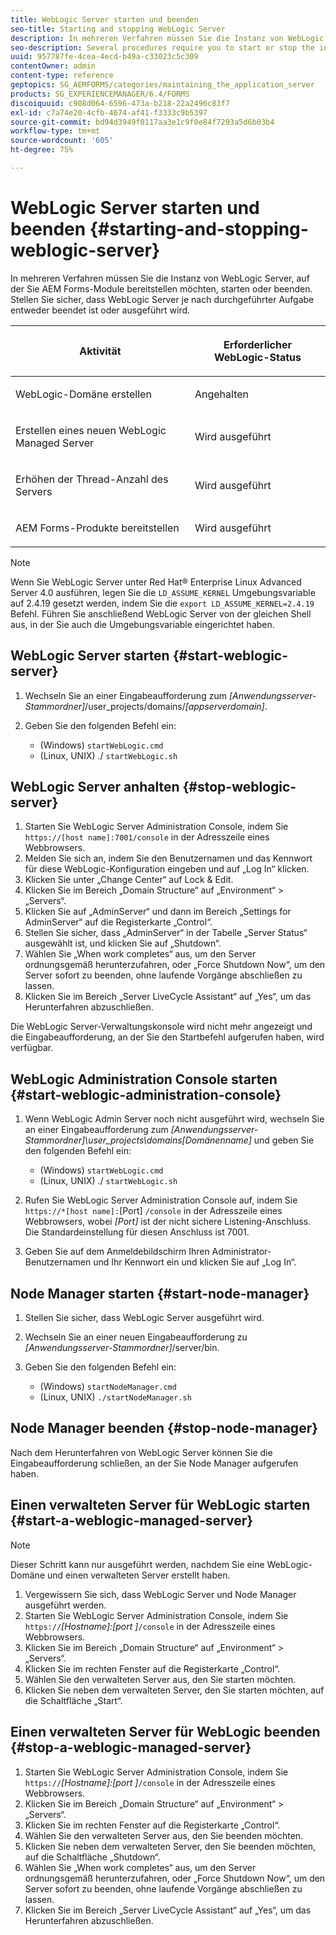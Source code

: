 ```yaml
---
title: WebLogic Server starten und beenden
seo-title: Starting and stopping WebLogic Server
description: In mehreren Verfahren müssen Sie die Instanz von WebLogic Server, auf der Sie AEM Forms-Module bereitstellen möchten, starten oder beenden. In diesem Dokument wird beschrieben, wie Sie den WebLogic Server starten und stoppen.
seo-description: Several procedures require you to start or stop the instance of WebLogic Server where you want to deploy AEM forms modules. This document describes how to start and stop the WebLogic Server.
uuid: 957787fe-4cea-4ecd-b49a-c33023c5c309
contentOwner: admin
content-type: reference
geptopics: SG_AEMFORMS/categories/maintaining_the_application_server
products: SG_EXPERIENCEMANAGER/6.4/FORMS
discoiquuid: c908d064-6596-473a-b218-22a2496c83f7
exl-id: c7a74e20-4cfb-4674-af41-f3333c9b5397
source-git-commit: bd94d3949f0117aa3e1c9f0e84f7293a5d6b03b4
workflow-type: tm+mt
source-wordcount: '605'
ht-degree: 75%

---
```


# WebLogic Server starten und beenden {#starting-and-stopping-weblogic-server}

In mehreren Verfahren müssen Sie die Instanz von WebLogic Server, auf der Sie AEM Forms-Module bereitstellen möchten, starten oder beenden. Stellen Sie sicher, dass WebLogic Server je nach durchgeführter Aufgabe entweder beendet ist oder ausgeführt wird.

<table> 
 <thead> 
  <tr> 
   <th><p>Aktivität</p></th> 
   <th><p>Erforderlicher WebLogic-Status</p></th> 
  </tr> 
 </thead> 
 <tbody>
  <tr> 
   <td><p>WebLogic-Domäne erstellen</p></td> 
   <td><p>Angehalten</p></td> 
  </tr> 
  <tr> 
   <td><p>Erstellen eines neuen WebLogic Managed Server</p></td> 
   <td><p>Wird ausgeführt</p></td> 
  </tr> 
  <tr> 
   <td><p>Erhöhen der Thread-Anzahl des Servers</p></td> 
   <td><p>Wird ausgeführt</p></td> 
  </tr> 
  <tr> 
   <td><p>AEM Forms-Produkte bereitstellen</p></td> 
   <td><p>Wird ausgeführt</p></td> 
  </tr> 
 </tbody> 
</table>

>[!NOTE]
>
>Wenn Sie WebLogic Server unter Red Hat® Enterprise Linux Advanced Server 4.0 ausführen, legen Sie die `LD_ASSUME_KERNEL` Umgebungsvariable auf 2.4.19 gesetzt werden, indem Sie die `export LD_ASSUME_KERNEL=2.4.19` Befehl. Führen Sie anschließend WebLogic Server von der gleichen Shell aus, in der Sie auch die Umgebungsvariable eingerichtet haben.

## WebLogic Server starten {#start-weblogic-server}

1. Wechseln Sie an einer Eingabeaufforderung zum *[Anwendungsserver-Stammordner]*/user_projects/domains/*[appserverdomain]*.
1. Geben Sie den folgenden Befehl ein:

   * (Windows) `startWebLogic.cmd`
   * (Linux, UNIX) ./ `startWebLogic.sh`

## WebLogic Server anhalten {#stop-weblogic-server}

1. Starten Sie WebLogic Server Administration Console, indem Sie `https://[host name]:7001/console` in der Adresszeile eines Webbrowsers.
1. Melden Sie sich an, indem Sie den Benutzernamen und das Kennwort für diese WebLogic-Konfiguration eingeben und auf „Log In“ klicken.
1. Klicken Sie unter „Change Center“ auf Lock &amp; Edit.
1. Klicken Sie im Bereich „Domain Structure“ auf „Environment“ > „Servers“.
1. Klicken Sie auf „AdminServer“ und dann im Bereich „Settings for AdminServer“ auf die Registerkarte „Control“.
1. Stellen Sie sicher, dass „AdminServer“ in der Tabelle „Server Status“ ausgewählt ist, und klicken Sie auf „Shutdown“.
1. Wählen Sie „When work completes“ aus, um den Server ordnungsgemäß herunterzufahren, oder „Force Shutdown Now“, um den Server sofort zu beenden, ohne laufende Vorgänge abschließen zu lassen.
1. Klicken Sie im Bereich „Server LiveCycle Assistant“ auf „Yes“, um das Herunterfahren abzuschließen.

Die WebLogic Server-Verwaltungskonsole wird nicht mehr angezeigt und die Eingabeaufforderung, an der Sie den Startbefehl aufgerufen haben, wird verfügbar.

## WebLogic Administration Console starten {#start-weblogic-administration-console}

1. Wenn WebLogic Admin Server noch nicht ausgeführt wird, wechseln Sie an einer Eingabeaufforderung zum *[Anwendungsserver-Stammordner]\user_projects\domains\[Domänenname]* und geben Sie den folgenden Befehl ein:

   * (Windows) `startWebLogic.cmd`
   * (Linux, UNIX) ./ `startWebLogic.sh`

1. Rufen Sie WebLogic Server Administration Console auf, indem Sie `https://*[host name]:`[Port] `/console` in der Adresszeile eines Webbrowsers, wobei *[Port]* ist der nicht sichere Listening-Anschluss. Die Standardeinstellung für diesen Anschluss ist 7001.
1. Geben Sie auf dem Anmeldebildschirm Ihren Administrator-Benutzernamen und Ihr Kennwort ein und klicken Sie auf „Log In“.

## Node Manager starten {#start-node-manager}

1. Stellen Sie sicher, dass WebLogic Server ausgeführt wird.
1. Wechseln Sie an einer neuen Eingabeaufforderung zu *[Anwendungsserver-Stammordner]*/server/bin.
1. Geben Sie den folgenden Befehl ein:

   * (Windows) `startNodeManager.cmd`
   * (Linux, UNIX) `./startNodeManager.sh`

## Node Manager beenden {#stop-node-manager}

Nach dem Herunterfahren von WebLogic Server können Sie die Eingabeaufforderung schließen, an der Sie Node Manager aufgerufen haben.

## Einen verwalteten Server für WebLogic starten {#start-a-weblogic-managed-server}

>[!NOTE]
>
>Dieser Schritt kann nur ausgeführt werden, nachdem Sie eine WebLogic-Domäne und einen verwalteten Server erstellt haben.

1. Vergewissern Sie sich, dass WebLogic Server und Node Manager ausgeführt werden.
1. Starten Sie WebLogic Server Administration Console, indem Sie `https://`*[Hostname]:[port ]*`/console` in der Adresszeile eines Webbrowsers.
1. Klicken Sie im Bereich „Domain Structure“ auf „Environment“ > „Servers“.
1. Klicken Sie im rechten Fenster auf die Registerkarte „Control“.
1. Wählen Sie den verwalteten Server aus, den Sie starten möchten.
1. Klicken Sie neben dem verwalteten Server, den Sie starten möchten, auf die Schaltfläche „Start“.

## Einen verwalteten Server für WebLogic beenden {#stop-a-weblogic-managed-server}

1. Starten Sie WebLogic Server Administration Console, indem Sie `https://`*[Hostname]:[port ]*`/console` in der Adresszeile eines Webbrowsers.
1. Klicken Sie im Bereich „Domain Structure“ auf „Environment“ > „Servers“.
1. Klicken Sie im rechten Fenster auf die Registerkarte „Control“.
1. Wählen Sie den verwalteten Server aus, den Sie beenden möchten.
1. Klicken Sie neben dem verwalteten Server, den Sie beenden möchten, auf die Schaltfläche „Shutdown“.
1. Wählen Sie „When work completes“ aus, um den Server ordnungsgemäß herunterzufahren, oder „Force Shutdown Now“, um den Server sofort zu beenden, ohne laufende Vorgänge abschließen zu lassen.
1. Klicken Sie im Bereich „Server LiveCycle Assistant“ auf „Yes“, um das Herunterfahren abzuschließen.
